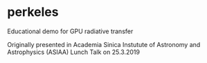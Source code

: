 # perkeles
Educational demo for GPU radiative transfer

Originally presented in Academia Sinica Instutute of Astronomy and Astrophysics (ASIAA) Lunch Talk on 25.3.2019

